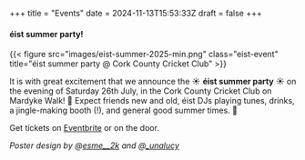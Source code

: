 +++
title = "Events"
date = 2024-11-13T15:53:33Z
draft = false
+++

#### éist summer party!

{{< figure src="images/eist-summer-2025-min.png" class="eist-event" title="éist summer party @ Cork County Cricket Club" >}}

It is with great excitement that we announce the ☀️ **éist summer party** ☀️ on the evening of Saturday 26th July, in the Cork County Cricket Club on Mardyke Walk! 🦗
Expect friends new and old, éist DJs playing tunes, drinks, a jingle-making booth (!), and general good summer times. 🌻

Get tickets on [Eventbrite](https://www.eventbrite.com/e/eist-summer-party-tickets-1493384716889) or on the door.

_Poster design by @[esme__2k](https://www.instagram.com/esme__2k) and @[_unalucy](https://www.instagram.com/_unalucy)_
